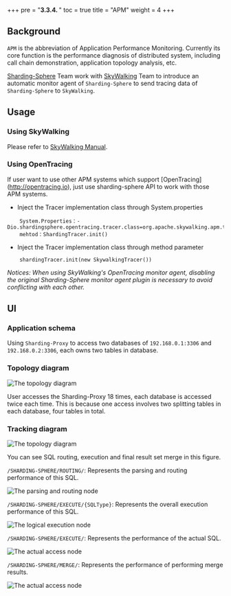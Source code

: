 +++
pre = "<b>3.3.4. </b>"
toc = true
title = "APM"
weight = 4
+++

## Background

`APM` is the abbreviation of Application Performance Monitoring. Currently its core function is the performance diagnosis of distributed system, including call chain demonstration, application topology analysis, etc.

[Sharding-Sphere](http://shardingsphere.io) Team work with [SkyWalking](http://skywalking.io) Team to introduce an automatic monitor agent of `Sharding-Sphere` to send tracing data of `Sharding-Sphere` to `SkyWalking`.

## Usage

### Using SkyWalking

Please refer to [SkyWalking Manual](https://github.com/apache/incubator-skywalking/blob/5.x/docs/en/Quick-start.md).

### Using OpenTracing

If user want to use other APM systems which support [OpenTracing] (http://opentracing.io), just use sharding-sphere API to work with those APM systems.

* Inject the Tracer implementation class through System.properties
```
    System.Properties：-Dio.shardingsphere.opentracing.tracer.class=org.apache.skywalking.apm.toolkit.opentracing.SkywalkingTracer
    mehtod：ShardingTracer.init()                          
```

* Inject the Tracer implementation class through method parameter
```
    shardingTracer.init(new SkywalkingTracer())   
```

*Notices: When using SkyWalking's OpenTracing monitor agent, disabling the original Sharding-Sphere monitor agent plugin is necessary to avoid conflicting with each other.*

## UI

### Application schema

Using ` Sharding-Proxy ` to access two databases of `192.168.0.1:3306` and `192.168.0.2:3306`, each owns two tables in database.

### Topology diagram

![The topology diagram](http://ovfotjrsi.bkt.clouddn.com/apm/5x_topology.png)

User accesses the Sharding-Proxy 18 times, each database is accessed twice each time. This is because one access involves two splitting tables in each database, four tables in total.

### Tracking diagram

![The topology diagram](http://ovfotjrsi.bkt.clouddn.com/apm/apm-trace-new.png)

You can see SQL routing, execution and final result set merge in this figure.

`/SHARDING-SPHERE/ROUTING/`: Represents the parsing and routing performance of this SQL.

![The parsing and routing node](http://ovfotjrsi.bkt.clouddn.com/apm/apm-route-span.png)

`/SHARDING-SPHERE/EXECUTE/{SQLType}`: Represents the overall execution performance of this SQL.

![The logical execution node](http://ovfotjrsi.bkt.clouddn.com/apm/apm-execute-overall-span.png)

`/SHARDING-SPHERE/EXECUTE/`: Represents the performance of the actual SQL.

![The actual access node](http://ovfotjrsi.bkt.clouddn.com/apm/apm-execute-span.png)

`/SHARDING-SPHERE/MERGE/`: Represents the performance of performing merge results.

![The actual access node](http://ovfotjrsi.bkt.clouddn.com/apm/apm-merge-span.png)
